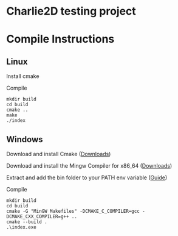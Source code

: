 # Charlie2D testing project

# Compile Instructions
## Linux
Install cmake

Compile
```
mkdir build
cd build
cmake ..
make
./index
```
## Windows
Download and install Cmake ([Downloads](https://cmake.org/download/))

Download and install the Mingw Compiler for 
x86_64 ([Downloads](https://github.com/niXman/mingw-builds-binaries/releases))

Extract and add the bin folder to your PATH env variable ([Guide](https://www.rose-hulman.edu/class/csse/resources/MinGW/installation.htm))

Compile
```
mkdir build
cd build
cmake -G "MinGW Makefiles" -DCMAKE_C_COMPILER=gcc -DCMAKE_CXX_COMPILER=g++ ..
cmake --build .
.\index.exe
```
